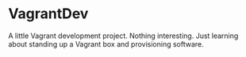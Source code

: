 # VagrantDev
A little Vagrant development project.
Nothing interesting.  Just learning about standing up a Vagrant box and provisioning software. 
